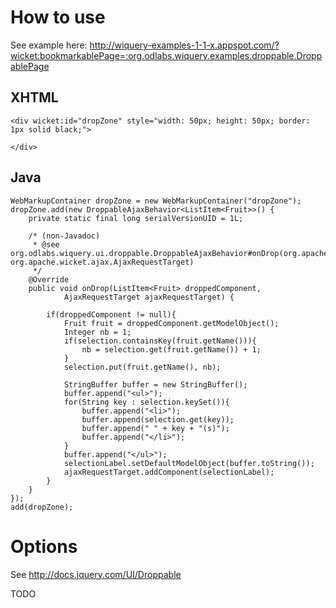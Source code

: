 # How to use #

See example here: http://wiquery-examples-1-1-x.appspot.com/?wicket:bookmarkablePage=:org.odlabs.wiquery.examples.droppable.DroppablePage

## XHTML ##

```
<div wicket:id="dropZone" style="width: 50px; height: 50px; border: 1px solid black;">

</div> 

```

## Java ##

```
WebMarkupContainer dropZone = new WebMarkupContainer("dropZone");
dropZone.add(new DroppableAjaxBehavior<ListItem<Fruit>>() {
	private static final long serialVersionUID = 1L;
	
	/* (non-Javadoc)
	 * @see org.odlabs.wiquery.ui.droppable.DroppableAjaxBehavior#onDrop(org.apache.wicket.Component, org.apache.wicket.ajax.AjaxRequestTarget)
	 */
	@Override
	public void onDrop(ListItem<Fruit> droppedComponent,
			AjaxRequestTarget ajaxRequestTarget) {
		
		if(droppedComponent != null){
			Fruit fruit = droppedComponent.getModelObject();
			Integer nb = 1;
			if(selection.containsKey(fruit.getName())){
				nb = selection.get(fruit.getName()) + 1;
			}
			selection.put(fruit.getName(), nb);
			
			StringBuffer buffer = new StringBuffer();
			buffer.append("<ul>");
			for(String key : selection.keySet()){
				buffer.append("<li>");
				buffer.append(selection.get(key));
				buffer.append(" " + key + "(s)");
				buffer.append("</li>");
			}
			buffer.append("</ul>");
			selectionLabel.setDefaultModelObject(buffer.toString());
			ajaxRequestTarget.addComponent(selectionLabel);
		}				
	}
});
add(dropZone);

```

# Options #

See http://docs.jquery.com/UI/Droppable

TODO